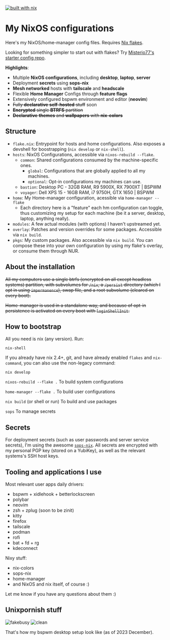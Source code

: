 [![built with nix](https://img.shields.io/static/v1?logo=nixos&logoColor=white&label=&message=Built%20with%20Nix&color=41439a)](https://builtwithnix.org)

# My NixOS configurations

Here's my NixOS/home-manager config files. Requires [Nix flakes](https://nixos.wiki/wiki/Flakes).

Looking for something simpler to start out with flakes? Try [Misterio77's starter config repo](https://github.com/Misterio77/nix-starter-config).

**Highlights**:

- Multiple **NixOS configurations**, including **desktop**, **laptop**, **server**
- Deployment **secrets** using **sops-nix**
- **Mesh networked** hosts with **tailscale** and **headscale**
- Flexible **Home Manager** Configs through **feature flags**
- Extensively configured bspwm environment and editor (**neovim**)
- ~~Fully **declarative** **self-hosted** stuff~~ soon
- ~~**Encrypted** single **BTRFS** partition~~
- ~~**Declarative** **themes** and **wallpapers** with **nix-colors**~~

## Structure

- `flake.nix`: Entrypoint for hosts and home configurations. Also exposes a
  devshell for boostrapping (`nix develop` or `nix-shell`).
- `hosts`: NixOS Configurations, accessible via `nixos-rebuild --flake`.
  - `common`: Shared configurations consumed by the machine-specific ones.
    - `global`: Configurations that are globally applied to all my machines.
    - `optional`: Opt-in configurations my machines can use.
  - `bastion`: Desktop PC - 32GB RAM, R9 5900X, RX 7900XT | BSPWM
  - `voyager`: Dell XPS 15 - 16GB RAM, i7 9750H, GTX 1650 | BSPWM
- `home`: My Home-manager configuration, acessible via `home-manager --flake`
  - Each directory here is a "feature" each hm configuration can toggle, thus
    customizing my setup for each machine (be it a server, desktop, laptop,
    anything really).
- `modules`: A few actual modules (with options) I haven't upstreamed yet.
- `overlay`: Patches and version overrides for some packages. Accessible via
  `nix build`.
- `pkgs`: My custom packages. Also accessible via `nix build`. You can compose
  these into your own configuration by using my flake's overlay, or consume them through NUR.

## About the installation

~~All my computers use a single btrfs (encrypted on all except headless systems)
partition, with subvolumes for `/nix`, a `/persist` directory (which I opt in
using `impermanence`), swap file, and a root subvolume (cleared on every boot).~~

~~Home-manager is used in a standalone way, and because of opt-in persistence is
activated on every boot with `loginShellInit`.~~

## How to bootstrap

All you need is nix (any version). Run:

```
nix-shell
```

If you already have nix 2.4+, git, and have already enabled `flakes` and
`nix-command`, you can also use the non-legacy command:

```
nix develop
```

`nixos-rebuild --flake .` To build system configurations

`home-manager --flake .` To build user configurations

`nix build` (or shell or run) To build and use packages

`sops` To manage secrets

## Secrets

For deployment secrets (such as user passwords and server service secrets), I'm
using the awesome [`sops-nix`](https://github.com/Mic92/sops-nix). All secrets
are encrypted with my personal PGP key (stored on a YubiKey), as well as the
relevant systems's SSH host keys.

## Tooling and applications I use

Most relevant user apps daily drivers:

- bspwm + xidlehook + betterlockscreen
- polybar
- neovim
- zsh + zplug (soon to be zinit)
- kitty
- firefox
- tailscale
- podman
- rofi
- bat + fd + rg
- kdeconnect

Nixy stuff:

- nix-colors
- sops-nix
- home-manager
- and NixOS and nix itself, of course :)

Let me know if you have any questions about them :)

## Unixpornish stuff

![fakebusy](https://i.imgur.com/tHoWWnX.png)
![clean](https://i.imgur.com/PrKM4QS.jpg)

That's how my bspwm desktop setup look like (as of 2023 December).
